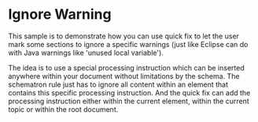 # Ignore Warning

This sample is to demonstrate how you can use quick fix to let the user mark some sections to ignore a specific warnings 
(just like Eclipse can do with Java warnings like 'unused local variable'). 

The idea is to use a special processing instruction which can be inserted anywhere within your document without limitations by the schema.
The schematron rule just has to ignore all content within an element that contains this specific processing instruction.
And the quick fix can add the processing instruction either within the current element, within the current topic or within the root document.
